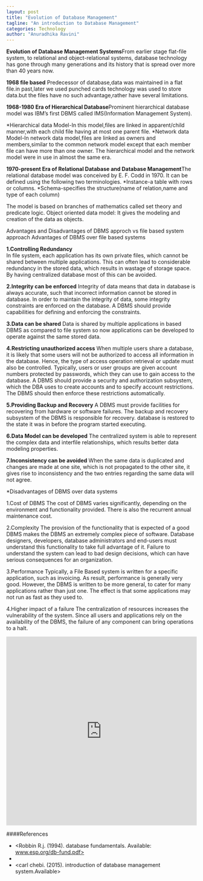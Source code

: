 ```yaml
---
layout: post
title: "Evolution of Database Management"
tagline: "An introduction to Database Management"
categories: Technology
author: "Anuradhika Ravini"
---
```


**Evolution of Database Management Systems**From earlier stage flat-file system, to relational and object-relational systems, database technology has gone through many generations and its history that is spread over more than 40 years now.

**1968 file based**
Predecessor of database,data was maintained in a flat file.in past,later we used punched cards technology was used to store data.but the files have no such advantage,rather have several limitations.

**1968-1980 Era of Hierarchical Database**Prominent hierarchical database model was IBM’s first DBMS called IMS(Information Management System).

*Hierarchical data Model-In this model,files are linked in apparent/child manner,with each child file having at most one parent file.
*Network data Model-In network data model,files are linked as owners and members,similar to the common network model except that each member file can have more than one owner.
The hierarchical model and the network model were in use in almost the same era.

**1970-present Era of Relational Database and Database Management**The relational database model was conceived by E. F. Codd in 1970. It can be defined using the following two terminologies.
*Instance-a table with rows or columns.
*Schema-specifies the structure(name of relation,name and type of each column)

The model is based on branches of mathematics called set theory and predicate logic.
Object oriented data model:
It gives the modeling and creation of the data as objects.

Advantages and Disadvantages of DBMS approch vs file based system approach
Advantages of DBMS over file based systems

**1.Controlling Redundancy**       
In file system, each application has its own private files, which cannot be shared between multiple applications. This can often lead to considerable redundancy in the stored data, which results in wastage of storage space. By having centralized database most of this can be avoided.

**2.Integrity can be enforced**
Integrity of data means that data in database is always accurate, such that incorrect information cannot be stored in database. In order to maintain the integrity of data, some integrity constraints are enforced on the database. A DBMS should provide capabilities for defining and enforcing the constraints.

**3.Data can be shared**
Data is shared by multiple applications in based DBMS as compared to file system so now applications can be developed to operate against the same stored data. 

**4.Restricting unauthorized access**
When multiple users share a database, it is likely that some users will not be authorized to access all information in the database. Hence, the type of access operation retrieval or update must also be controlled. Typically, users or user groups are given account numbers protected by passwords, which they can use to gain access to the database. A DBMS should provide a security and authorization subsystem, which the DBA uses to create accounts and to specify account restrictions. The DBMS should then enforce these restrictions automatically.

**5.Providing Backup and Recovery**
 A DBMS must provide facilities for recovering from hardware or software failures. The backup and recovery subsystem of the DBMS is responsible for recovery. database is restored to the state it was in before the program started executing.

**6.Data Model can be developed**
 The centralized system is able to represent the complex data and interfile relationships, which results better data modeling properties.

**7.Inconsistency can be avoided**
 When the same data is duplicated and changes are made at one site, which is not propagated to the other site, it gives rise to inconsistency and the two entries regarding the same data will not agree. 

*Disadvantages of DBMS over data systems

1.Cost of DBMS
The cost of DBMS varies significantly, depending on the environment and functionality provided. There is also the recurrent annual maintenance cost.

2.Complexity
 The provision of the functionality that is expected of a good DBMS makes the DBMS an extremely complex piece of software. Database designers, developers, database administrators and end-users must understand this functionality to take full advantage of it. Failure to understand the system can lead to bad design decisions, which can have serious consequences for an organization.

3.Performance
Typically, a File Based system is written for a specific application, such as invoicing. As result, performance is generally very good. However, the DBMS is written to be more general, to cater for many applications rather than just one. The effect is that some applications may not run as fast as they used to.

4.Higher impact of a failure
The centralization of resources increases the vulnerability of the system. Since all users and applications rely on the availability of the DBMS, the failure of any component can bring operations to a halt.

<embed src="https://drive.google.com/viewerng/viewer?embedded=true&url=https://github.com/aviorsys/aviorsys.github.io/raw/master/uploads/Evolution-of-Database-Management-Systems.pdf" width="100%" height="500">

####References
* <Robbin R.j. (1994). database fundamentals. Available: www.esp.org/db-fund.pdf>
* <Database management system Gavi Nara>
* <carl chebi. (2015). introduction of database management system.Available>


